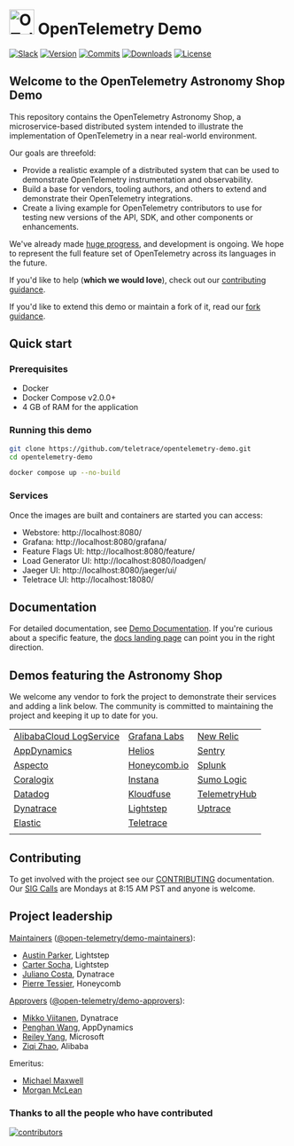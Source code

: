 <!-- markdownlint-disable-next-line -->
# <img src="https://opentelemetry.io/img/logos/opentelemetry-logo-nav.png" alt="OTel logo" width="45"> OpenTelemetry Demo

[![Slack](https://img.shields.io/badge/slack-@cncf/otel/demo-brightgreen.svg?logo=slack)](https://cloud-native.slack.com/archives/C03B4CWV4DA)
[![Version](https://img.shields.io/github/v/release/open-telemetry/opentelemetry-demo?color=blueviolet)](https://github.com/open-telemetry/opentelemetry-demo/releases)
[![Commits](https://img.shields.io/github/commits-since/open-telemetry/opentelemetry-demo/latest?color=ff69b4&include_prereleases)](https://github.com/open-telemetry/opentelemetry-demo/graphs/commit-activity)
[![Downloads](https://img.shields.io/docker/pulls/otel/demo)](https://hub.docker.com/r/otel/demo)
[![License](https://img.shields.io/badge/License-Apache_2.0-blue.svg?color=red)](https://github.com/open-telemetry/opentelemetry-demo/blob/main/LICENSE)

## Welcome to the OpenTelemetry Astronomy Shop Demo

This repository contains the OpenTelemetry Astronomy Shop, a microservice-based
distributed system intended to illustrate the implementation of OpenTelemetry in
a near real-world environment.

Our goals are threefold:

- Provide a realistic example of a distributed system that can be used to
  demonstrate OpenTelemetry instrumentation and observability.
- Build a base for vendors, tooling authors, and others to extend and
  demonstrate their OpenTelemetry integrations.
- Create a living example for OpenTelemetry contributors to use for testing new
  versions of the API, SDK, and other components or enhancements.

We've already made [huge
progress](https://github.com/open-telemetry/opentelemetry-demo/blob/main/CHANGELOG.md),
and development is ongoing. We hope to represent the full feature set of
OpenTelemetry across its languages in the future.

If you'd like to help (**which we would love**), check out our [contributing
guidance](./CONTRIBUTING.md).

If you'd like to extend this demo or maintain a fork of it, read our
[fork guidance](https://opentelemetry.io/docs/demo/forking/).

## Quick start

### Prerequisites

- Docker
- Docker Compose v2.0.0+
- 4 GB of RAM for the application

### Running this demo

```bash
git clone https://github.com/teletrace/opentelemetry-demo.git
cd opentelemetry-demo

docker compose up --no-build
```

### Services

Once the images are built and containers are started you can access:

- Webstore: http://localhost:8080/
- Grafana: http://localhost:8080/grafana/
- Feature Flags UI: http://localhost:8080/feature/
- Load Generator UI: http://localhost:8080/loadgen/
- Jaeger UI: http://localhost:8080/jaeger/ui/
- Teletrace UI: http://localhost:18080/

## Documentation

For detailed documentation, see [Demo Documentation][docs]. If you're curious
about a specific feature, the [docs landing page][docs] can point you in the
right direction.

## Demos featuring the Astronomy Shop

We welcome any vendor to fork the project to demonstrate their services and
adding a link below. The community is committed to maintaining the project and
keeping it up to date for you.

|                                                                                                                   |                                                                   |                                                                                              |
| ----------------------------------------------------------------------------------------------------------------- | ----------------------------------------------------------------- | -------------------------------------------------------------------------------------------- |
| [AlibabaCloud LogService](https://github.com/aliyun-sls/opentelemetry-demo)                                       | [Grafana Labs](https://github.com/grafana/opentelemetry-demo)     | [New Relic](https://github.com/newrelic/opentelemetry-demo)                                  |
| [AppDynamics](https://www.appdynamics.com/blog/cloud/how-to-observe-opentelemetry-demo-app-in-appdynamics-cloud/) | [Helios](https://otelsandbox.gethelios.dev)                       | [Sentry](https://github.com/getsentry/opentelemetry-demo)                                    |
| [Aspecto](https://github.com/aspecto-io/opentelemetry-demo)                                                       | [Honeycomb.io](https://github.com/honeycombio/opentelemetry-demo) | [Splunk](https://github.com/signalfx/opentelemetry-demo)                                     |
| [Coralogix](https://coralogix.com/blog/configure-otel-demo-send-telemetry-data-coralogix)                         | [Instana](https://github.com/instana/opentelemetry-demo)          | [Sumo Logic](https://www.sumologic.com/blog/common-opentelemetry-demo-application/)          |
| [Datadog](https://github.com/DataDog/opentelemetry-demo)                                                          | [Kloudfuse](https://github.com/kloudfuse/opentelemetry-demo)      | [TelemetryHub](https://github.com/TelemetryHub/opentelemetry-demo/tree/telemetryhub-backend) |
| [Dynatrace](https://www.dynatrace.com/news/blog/opentelemetry-demo-application-with-dynatrace/)                   | [Lightstep](https://github.com/lightstep/opentelemetry-demo)      | [Uptrace](https://github.com/uptrace/uptrace/tree/master/example/opentelemetry-demo)         |
| [Elastic](https://github.com/elastic/opentelemetry-demo)                                                          | [Teletrace](https://github.com/teletrace/opentelemetry-demo)      |                                                                                              |
|                                                                                                                   |                                                                   |                                                                                              |

## Contributing

To get involved with the project see our [CONTRIBUTING](CONTRIBUTING.md)
documentation. Our [SIG Calls](CONTRIBUTING.md#join-a-sig-call) are Mondays at
8:15 AM PST and anyone is welcome.

## Project leadership

[Maintainers](https://github.com/open-telemetry/community/blob/main/community-membership.md#maintainer)
([@open-telemetry/demo-maintainers](https://github.com/orgs/open-telemetry/teams/demo-maintainers)):

- [Austin Parker](https://github.com/austinlparker), Lightstep
- [Carter Socha](https://github.com/cartersocha), Lightstep
- [Juliano Costa](https://github.com/julianocosta89), Dynatrace
- [Pierre Tessier](https://github.com/puckpuck), Honeycomb

[Approvers](https://github.com/open-telemetry/community/blob/main/community-membership.md#approver)
([@open-telemetry/demo-approvers](https://github.com/orgs/open-telemetry/teams/demo-approvers)):

- [Mikko Viitanen](https://github.com/mviitane), Dynatrace
- [Penghan Wang](https://github.com/wph95), AppDynamics
- [Reiley Yang](https://github.com/reyang), Microsoft
- [Ziqi Zhao](https://github.com/fatsheep9146), Alibaba

Emeritus:

- [Michael Maxwell](https://github.com/mic-max)
- [Morgan McLean](https://github.com/mtwo)

### Thanks to all the people who have contributed

[![contributors](https://contributors-img.web.app/image?repo=open-telemetry/opentelemetry-demo)](https://github.com/open-telemetry/opentelemetry-demo/graphs/contributors)

[docs]: https://opentelemetry.io/docs/demo/
